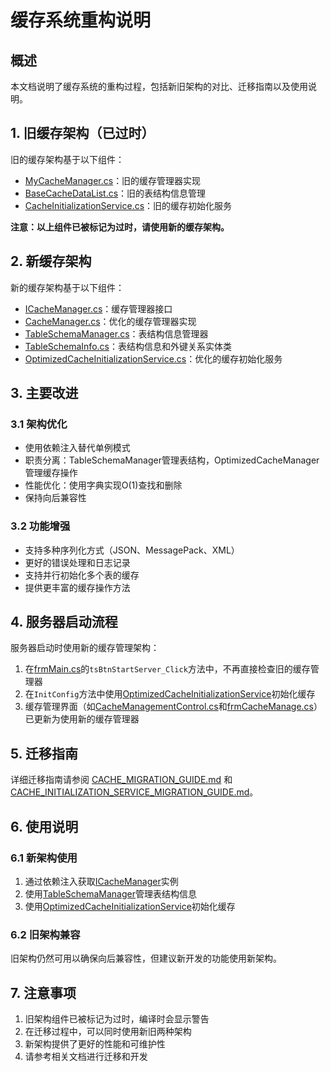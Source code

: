 # 缓存系统重构说明

## 概述

本文档说明了缓存系统的重构过程，包括新旧架构的对比、迁移指南以及使用说明。

## 1. 旧缓存架构（已过时）

旧的缓存架构基于以下组件：
- [MyCacheManager.cs](file:///E:/CodeRepository/SynologyDrive/RUINORERP/RUINORERP.Extensions/Middlewares/MyCacheManager.cs)：旧的缓存管理器实现
- [BaseCacheDataList.cs](file:///E:/CodeRepository/SynologyDrive/RUINORERP/RUINORERP.Extensions/Middlewares/BaseCacheDataList.cs)：旧的表结构信息管理
- [CacheInitializationService.cs](file:///E:/CodeRepository/SynologyDrive/RUINORERP/RUINORERP.Business/CommService/CacheInitializationService.cs)：旧的缓存初始化服务

**注意：以上组件已被标记为过时，请使用新的缓存架构。**

## 2. 新缓存架构

新的缓存架构基于以下组件：
- [ICacheManager.cs](file:///E:/CodeRepository/SynologyDrive/RUINORERP/RUINORERP.Business/CommService/ICacheManager.cs)：缓存管理器接口
- [CacheManager.cs](file:///E:/CodeRepository/SynologyDrive/RUINORERP/RUINORERP.Business/CommService/CacheManager.cs)：优化的缓存管理器实现
- [TableSchemaManager.cs](file:///E:/CodeRepository/SynologyDrive/RUINORERP/RUINORERP.Business/CommService/TableSchemaManager.cs)：表结构信息管理器
- [TableSchemaInfo.cs](file:///E:/CodeRepository/SynologyDrive/RUINORERP/RUINORERP.Business/CommService/TableSchemaInfo.cs)：表结构信息和外键关系实体类
- [OptimizedCacheInitializationService.cs](file:///E:/CodeRepository/SynologyDrive/RUINORERP/RUINORERP.Business/CommService/OptimizedCacheInitializationService.cs)：优化的缓存初始化服务

## 3. 主要改进

### 3.1 架构优化
- 使用依赖注入替代单例模式
- 职责分离：TableSchemaManager管理表结构，OptimizedCacheManager管理缓存操作
- 性能优化：使用字典实现O(1)查找和删除
- 保持向后兼容性

### 3.2 功能增强
- 支持多种序列化方式（JSON、MessagePack、XML）
- 更好的错误处理和日志记录
- 支持并行初始化多个表的缓存
- 提供更丰富的缓存操作方法

## 4. 服务器启动流程

服务器启动时使用新的缓存管理架构：
1. 在[frmMain.cs](file:///E:/CodeRepository/SynologyDrive/RUINORERP/RUINORERP.Server/frmMain.cs)的`tsBtnStartServer_Click`方法中，不再直接检查旧的缓存管理器
2. 在`InitConfig`方法中使用[OptimizedCacheInitializationService](file:///E:/CodeRepository/SynologyDrive/RUINORERP/RUINORERP.Business/CommService/OptimizedCacheInitializationService.cs)初始化缓存
3. 缓存管理界面（如[CacheManagementControl.cs](file:///E:/CodeRepository/SynologyDrive/RUINORERP/RUINORERP.Server/Controls/CacheManagementControl.cs)和[frmCacheManage.cs](file:///E:/CodeRepository/SynologyDrive/RUINORERP/RUINORERP.Server/frmCacheManage.cs)）已更新为使用新的缓存管理器

## 5. 迁移指南

详细迁移指南请参阅 [CACHE_MIGRATION_GUIDE.md](file:///E:/CodeRepository/SynologyDrive/RUINORERP/RUINORERP.Business/CommService/CACHE_MIGRATION_GUIDE.md) 和 [CACHE_INITIALIZATION_SERVICE_MIGRATION_GUIDE.md](file:///E:/CodeRepository/SynologyDrive/RUINORERP/RUINORERP.Business/CommService/CACHE_INITIALIZATION_SERVICE_MIGRATION_GUIDE.md)。

## 6. 使用说明

### 6.1 新架构使用
1. 通过依赖注入获取[ICacheManager](file:///E:/CodeRepository/SynologyDrive/RUINORERP/RUINORERP.Business/CommService/ICacheManager.cs)实例
2. 使用[TableSchemaManager](file:///E:/CodeRepository/SynologyDrive/RUINORERP/RUINORERP.Business/CommService/TableSchemaManager.cs)管理表结构信息
3. 使用[OptimizedCacheInitializationService](file:///E:/CodeRepository/SynologyDrive/RUINORERP/RUINORERP.Business/CommService/OptimizedCacheInitializationService.cs)初始化缓存

### 6.2 旧架构兼容
旧架构仍然可用以确保向后兼容性，但建议新开发的功能使用新架构。

## 7. 注意事项

1. 旧架构组件已被标记为过时，编译时会显示警告
2. 在迁移过程中，可以同时使用新旧两种架构
3. 新架构提供了更好的性能和可维护性
4. 请参考相关文档进行迁移和开发